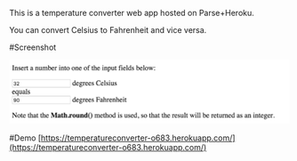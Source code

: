 This is a temperature converter web app hosted on Parse+Heroku.

You can convert Celsius to Fahrenheit and vice versa.

#Screenshot

![Screenshot](screenshot.png)

#Demo
[https://temperatureconverter-o683.herokuapp.com/](https://temperatureconverter-o683.herokuapp.com/)